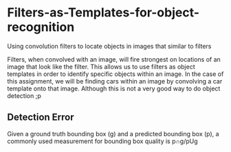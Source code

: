 # Filters-as-Templates-for-object-recognition
Using convolution filters to locate objects in images that similar to filters

Filters, when convolved with an image, will fire strongest on locations of an image that look like the filter. This allows us to use filters as object templates in order to identify specific objects within an image. In the case of this assignment, we will be finding cars within an image by convolving a car template onto that image. Although this is not a very good way to do object detection ;p
## Detection Error
Given a ground truth bounding box (g) and a predicted bounding box (p), a commonly used measurement for bounding box quality is p∩g/pUg

